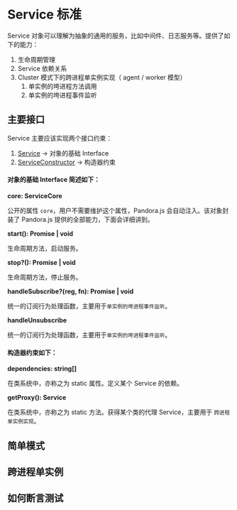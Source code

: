 # Service 标准

Service 对象可以理解为抽象的通用的服务，比如中间件、日志服务等。提供了如下的能力：

1. 生命周期管理
2. Service 依赖关系
3. Cluster 模式下的跨进程单实例实现（ agent / worker 模型）
   1. 单实例的垮进程方法调用
   2. 单实例的垮进程事件监听
   
## 主要接口

Service 主要应该实现两个接口约束：

1. [Service](interfaces/service.html) -> 对象的基础 Interface
2. [ServiceConstructor](interfaces/ServiceConstructor.html) -> 构造器约束

#### 对象的基础 Interface 简述如下：

**core: ServiceCore**

公开的属性 `core`，用户不需要维护这个属性，Pandora.js 会自动注入。该对象封装了 Pandora.js 提供的全部能力，下面会详细讲到。

**start(): Promise<void> | void**

生命周期方法，启动服务。

**stop?(): Promise<void> | void**

生命周期方法，停止服务。

**handleSubscribe?(reg, fn): Promise<void> | void**

统一的订阅行为处理函数，主要用于`单实例的垮进程事件监听`。

**handleUnsubscribe**

统一的订阅行为处理函数，主要用于`单实例的垮进程事件监听`。

#### 构造器约束如下：

**dependencies: string[]**

在类系统中，亦称之为 static 属性。定义某个 Service 的依赖。

**getProxy(): Service**

在类系统中，亦称之为 static 方法。获得某个类的代理 Service，主要用于 `跨进程单实例实现`。

## 简单模式


## 跨进程单实例

## 如何断言测试


